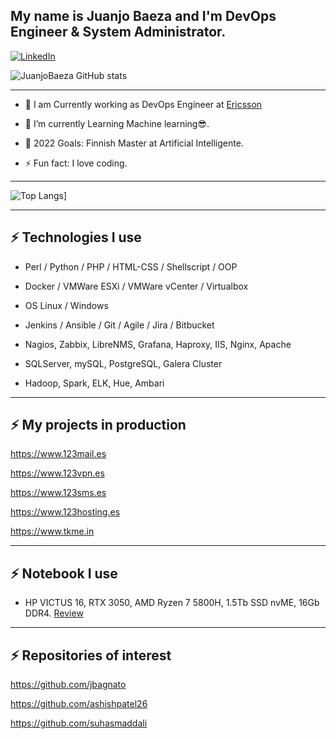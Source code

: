 ## My name is Juanjo Baeza and I'm DevOps Engineer & System Administrator.

[![LinkedIn](https://img.shields.io/badge/linkedin-%230077B5.svg?style=for-the-badge&logo=linkedin&logoColor=white)](https://www.linkedin.com/in/juanjosebaeza/)
   
![JuanjoBaeza GitHub stats](https://github-readme-stats.vercel.app/api?username=JuanjoBaeza&show_icons=true&theme=algolia)

---
* 🔭 I am Currently working as DevOps Engineer at [Ericsson](https://ericsson.com/)

- 🌱 I’m currently Learning Machine learning😎.
   
- 🥅 2022 Goals: Finnish Master at Artificial Intelligente.

- ⚡ Fun fact: I love coding.

---
![Top Langs](https://github-readme-stats.vercel.app/api/top-langs/?username=JuanjoBaeza&langs_count=5&theme=algolia)]

---
## ⚡ Technologies I use 

- Perl / Python / PHP / HTML-CSS / Shellscript / OOP

- Docker / VMWare ESXi / VMWare vCenter / Virtualbox

- OS Linux / Windows

- Jenkins / Ansible / Git / Agile / Jira / Bitbucket

- Nagios, Zabbix, LibreNMS, Grafana, Haproxy, IIS, Nginx, Apache

- SQLServer, mySQL, PostgreSQL, Galera Cluster

- Hadoop, Spark, ELK, Hue, Ambari

---
## ⚡ My projects in production

https://www.123mail.es

https://www.123vpn.es

https://www.123sms.es

https://www.123hosting.es

https://www.tkme.in

---
## ⚡ Notebook I use
- HP VICTUS 16, RTX 3050, AMD Ryzen 7 5800H, 1.5Tb SSD nvME, 16Gb DDR4. [Review](https://www.muycomputer.com/2022/04/29/hp-victus-16-analisis/)

---
## ⚡ Repositories of interest

https://github.com/jbagnato

https://github.com/ashishpatel26

https://github.com/suhasmaddali
